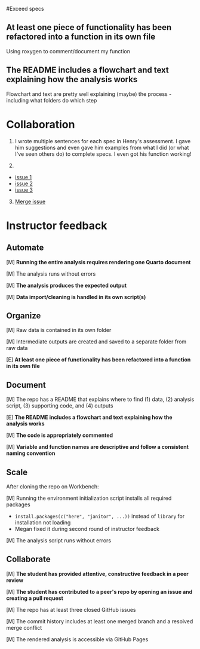 #Exceed specs 
## At least one piece of functionality has been refactored into a function in its own file
Using roxygen to comment/document my function

## The README includes a flowchart and text explaining how the analysis works
Flowchart and text are pretty well explaining (maybe) the process - including what folders do which step 


# Collaboration 
1. I wrote multiple sentences for each spec in Henry's assessment. I gave him suggestions and even gave him examples from what I did (or what I've seen others do) to complete specs. I even got his function working! 

2. 
-  [issue 1](https://github.com/meganhessel/eds214_final_data_investigation/issues/1)
-  [issue 2](https://github.com/meganhessel/eds214_final_data_investigation/issues/2)
-  [issue 3](https://github.com/meganhessel/eds214_final_data_investigation/issues/4)

3. [Merge issue](https://github.com/meganhessel/eds214_final_data_investigation/commit/479c903f3d28213be987bfd8a6e5aac98959d525)




# Instructor feedback

## Automate

[M] **Running the entire analysis requires rendering one Quarto document**

[M] The analysis runs without errors

[M] **The analysis produces the expected output**

[M] **Data import/cleaning is handled in its own script(s)**

## Organize

[M] Raw data is contained in its own folder

[M] Intermediate outputs are created and saved to a separate folder from raw data

[E] **At least one piece of functionality has been refactored into a function in its own file**

## Document

[M] The repo has a README that explains where to find (1) data, (2) analysis script, (3) supporting code, and (4) outputs

[E] **The README includes a flowchart and text explaining how the analysis works**

[M] **The code is appropriately commented**

[M] **Variable and function names are descriptive and follow a consistent naming convention**

## Scale

After cloning the repo on Workbench:

[M] Running the environment initialization script installs all required packages

- `install.packages(c("here", "janitor", ...))` instead of `library` for installation not loading
- Megan fixed it during second round of instructor feedback

[M] The analysis script runs without errors

## Collaborate

[M] **The student has provided attentive, constructive feedback in a peer review**

[M] **The student has contributed to a peer's repo by opening an issue and creating a pull request**

[M] The repo has at least three closed GitHub issues

[M] The commit history includes at least one merged branch and a resolved merge conflict

[M] The rendered analysis is accessible via GitHub Pages
